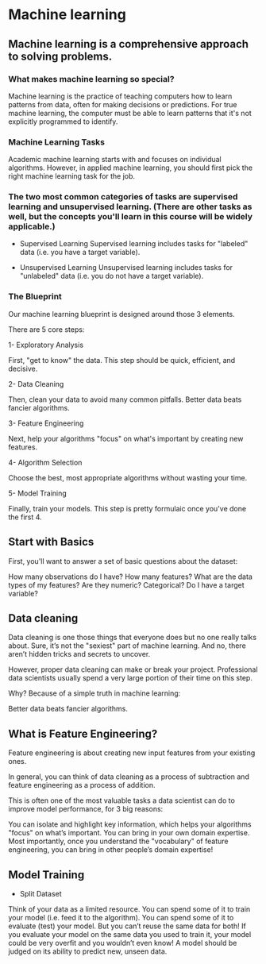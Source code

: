 # Machine learning
## Machine learning is a comprehensive approach to solving problems.
### What makes machine learning so special?
Machine learning is the practice of teaching computers how to learn patterns from data, often for making decisions or predictions.
For true machine learning, the computer must be able to learn patterns that it's not explicitly programmed to identify.
### Machine Learning Tasks
Academic machine learning starts with and focuses on individual algorithms. However, in applied machine learning, you should first pick the right machine learning task for the job.

### The two most common categories of tasks are supervised learning and unsupervised learning. (There are other tasks as well, but the concepts you'll learn in this course will be widely applicable.)

* Supervised Learning
Supervised learning includes tasks for "labeled" data (i.e. you have a target variable).


* Unsupervised Learning
Unsupervised learning includes tasks for "unlabeled" data (i.e. you do not have a target variable).

### The Blueprint
Our machine learning blueprint is designed around those 3 elements.

There are 5 core steps:

1- Exploratory Analysis

First, "get to know" the data. This step should be quick, efficient, and decisive.

2- Data Cleaning

Then, clean your data to avoid many common pitfalls. Better data beats fancier algorithms.

3- Feature Engineering

Next, help your algorithms "focus" on what's important by creating new features.

4- Algorithm Selection

Choose the best, most appropriate algorithms without wasting your time.

5- Model Training

Finally, train your models. This step is pretty formulaic once you've done the first 4.

## Start with Basics
First, you'll want to answer a set of basic questions about the dataset:

How many observations do I have?
How many features?
What are the data types of my features? Are they numeric? Categorical?
Do I have a target variable?

## Data cleaning
Data cleaning is one those things that everyone does but no one really talks about. Sure, it’s not the "sexiest" part of machine learning. And no, there aren’t hidden tricks and secrets to uncover.

However, proper data cleaning can make or break your project. Professional data scientists usually spend a very large portion of their time on this step.

Why? Because of a simple truth in machine learning:

Better data beats fancier algorithms.

## What is Feature Engineering?
Feature engineering is about creating new input features from your existing ones.

In general, you can think of data cleaning as a process of subtraction and feature engineering as a process of addition.

This is often one of the most valuable tasks a data scientist can do to improve model performance, for 3 big reasons:

You can isolate and highlight key information, which helps your algorithms "focus" on what’s important.
You can bring in your own domain expertise.
Most importantly, once you understand the "vocabulary" of feature engineering, you can bring in other people’s domain expertise!
## Model Training
- Split Dataset

Think of your data as a limited resource.
You can spend some of it to train your model (i.e. feed it to the algorithm).
You can spend some of it to evaluate (test) your model.
But you can’t reuse the same data for both!
If you evaluate your model on the same data you used to train it, your model could be very overfit and you wouldn’t even know! A model should be judged on its ability to predict new, unseen data.

